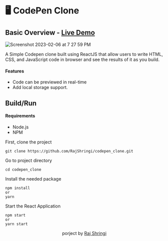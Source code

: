 
# 🖥 CodePen Clone
## Basic Overview - [Live Demo](https://react-shopping-cart-hooks.vercel.app/)
![Screenshot 2023-02-06 at 7 27 59 PM](https://user-images.githubusercontent.com/54682451/216990559-d3558cdb-16c8-4581-a1e6-6e13eebfeeca.png)

A Simple Codepen clone built using ReactJS that allow users to write HTML, CSS, and JavaScript code in browser and see the results of it as you build.

#### Features
- Code can be previewed in real-time
- Add local storage support.

## Build/Run
#### Requirements
- Node.js
- NPM

First, clone the project 
```
git clone https://github.com/RajShringi/codepen_clone.git
```
Go to project directory
```
cd codepen_clone
```
Install the needed package
```
npm install
or
yarn
```
Start the React Application
```
npm start 
or
yarn start
```

<div align="center"><p> porject by <a href="https://twitter.com/RajShringi1">Raj Shringi</a></p></div>


